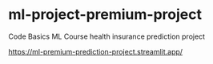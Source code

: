 # ml-project-premium-project
Code Basics ML Course health insurance prediction project

https://ml-premium-prediction-project.streamlit.app/
